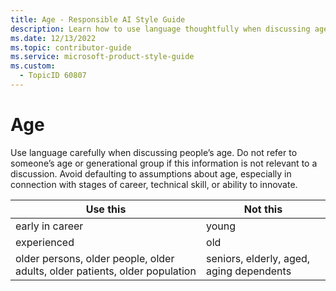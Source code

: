 ```yaml
---
title: Age - Responsible AI Style Guide
description: Learn how to use language thoughtfully when discussing age in your content. Avoid assumptions and ensure age references are relevant and respectful.
ms.date: 12/13/2022
ms.topic: contributor-guide
ms.service: microsoft-product-style-guide
ms.custom:
  - TopicID 60807
---
```



# Age

Use language carefully when discussing people’s age. Do not refer to someone’s age or generational group if this information is not relevant to a discussion. Avoid defaulting to assumptions about age, especially in connection with stages of career, technical skill, or ability to innovate. 

| Use this                                                                 | Not this                              |
|--------------------------------------------------------------------------|---------------------------------------|
| early in career  | young  |
| experienced  | old    |
| older persons, older people, older adults, older patients, older population  | seniors, elderly, aged, aging dependents  |